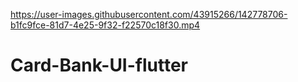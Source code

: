 

https://user-images.githubusercontent.com/43915266/142778706-b1fc9fce-81d7-4e25-9f32-f22570c18f30.mp4

# Card-Bank-UI-flutter
